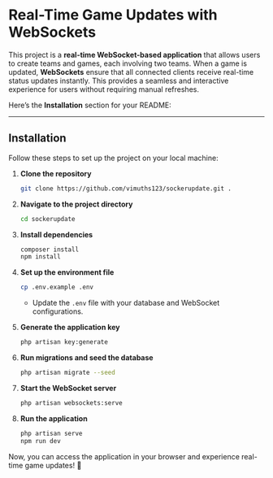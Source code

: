 # Real-Time Game Updates with WebSockets  

This project is a **real-time WebSocket-based application** that allows users to create teams and games, each involving two teams. When a game is updated, **WebSockets** ensure that all connected clients receive real-time status updates instantly. This provides a seamless and interactive experience for users without requiring manual refreshes.  

Here’s the **Installation** section for your README:  

---

## Installation  

Follow these steps to set up the project on your local machine:  

1. **Clone the repository**  
   ```sh
   git clone https://github.com/vimuths123/sockerupdate.git .
   ```  

2. **Navigate to the project directory**  
   ```sh
   cd sockerupdate
   ```  

3. **Install dependencies**  
   ```sh
   composer install
   npm install
   ```  

4. **Set up the environment file**  
   ```sh
   cp .env.example .env
   ```  
   - Update the `.env` file with your database and WebSocket configurations.  

5. **Generate the application key**  
   ```sh
   php artisan key:generate
   ```  

6. **Run migrations and seed the database**  
   ```sh
   php artisan migrate --seed
   ```  

7. **Start the WebSocket server**  
   ```sh
   php artisan websockets:serve
   ```  

8. **Run the application**  
   ```sh
   php artisan serve
   npm run dev
   ```  

Now, you can access the application in your browser and experience real-time game updates! 🚀  
